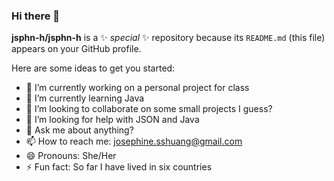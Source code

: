 ### Hi there 👋


**jsphn-h/jsphn-h** is a ✨ _special_ ✨ repository because its `README.md` (this file) appears on your GitHub profile.

Here are some ideas to get you started:

- 🔭 I’m currently working on a personal project for class
- 🌱 I’m currently learning Java
- 👯 I’m looking to collaborate on some small projects I guess?
- 🤔 I’m looking for help with JSON and Java
- 💬 Ask me about anything?
- 📫 How to reach me: josephine.sshuang@gmail.com
- 😄 Pronouns: She/Her
- ⚡ Fun fact: So far I have lived in six countries

